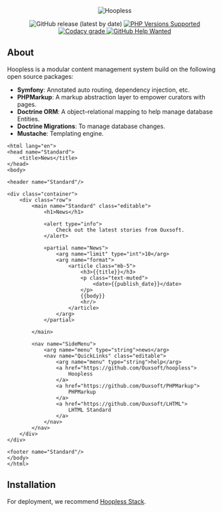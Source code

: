 <p align="center">
    <img src="https://raw.githubusercontent.com/Ouxsoft/Hoopless/master/assets/images/hoopless/logo.png" alt="Hoopless">
</p>

<p align="center">
    <img alt="GitHub release (latest by date)" src="https://img.shields.io/github/v/release/Ouxsoft/hoopless">
    <a href="#tada-php-support" title="PHP Versions Supported">
            <img alt="PHP Versions Supported" src="https://img.shields.io/badge/php-7.3%20to%208.0-777bb3.svg?logo=php&logoColor=white&labelColor=555555">
        </a>      
    <a href="https://app.codacy.com/gh/Ouxsoft/Hoopless?utm_source=github.com&utm_medium=referral&utm_content=Ouxsoft/Hoopless&utm_campaign=Badge_Grade_Dashboard">
        <img alt="Codacy grade" src="https://api.codacy.com/project/badge/Grade/af61c01e07894689b9be009591e6b3b1">
    </a>
    <a href="https://github.com/Ouxsoft/Hoopless/issues">
        <img alt="GitHub Help Wanted" src="https://img.shields.io/github/issues/ouxsoft/hoopless/help%20wanted.svg">
    </a>
</p>

## About

Hoopless is a modular content management system build on the following open source packages:
*  **Symfony**: Annotated auto routing, dependency injection, etc.
*  **PHPMarkup**: A markup abstraction layer to empower curators with pages.
*  **Doctrine ORM**: A object–relational mapping to help manage database Entities.
*  **Doctrine Migrations**: To manage database changes.
*  **Mustache**: Templating engine. 
 

```
<html lang="en">
<head name="Standard">
    <title>News</title>
</head>
<body>

<header name="Standard"/>

<div class="container">
    <div class="row">
        <main name="Standard" class="editable">
            <h1>News</h1>

            <alert type="info">
                Check out the latest stories from Ouxsoft.
            </alert>

            <partial name="News">
                <arg name="limit" type="int">10</arg>
                <arg name="format">
                    <article class="mb-5">
                        <h3>{{title}}</h3>
                        <p class="text-muted">
                            <date>{{publish_date}}</date>
                        </p>
                        {{body}}
                        <hr/>
                    </article>
                </arg>
            </partial>

        </main>

        <nav name="SideMenu">
            <arg name="menu" type="string">news</arg>
            <nav name="QuickLinks" class="editable">
                <arg name="menu" type="string">help</arg>
                <a href="https://github.com/Ouxsoft/hoopless">
                    Hoopless
                </a>
                <a href="https://github.com/Ouxsoft/PHPMarkup">
                    PHPMarkup
                </a>
                <a href="https://github.com/Ouxsoft/LHTML">
                    LHTML Standard
                </a>
            </nav>
        </nav>
    </div>
</div>

<footer name="Standard"/>
</body>
</html>

```

## Installation

For deployment, we recommend [Hoopless Stack](https://github.com/Ouxsoft/hoopless-stack).